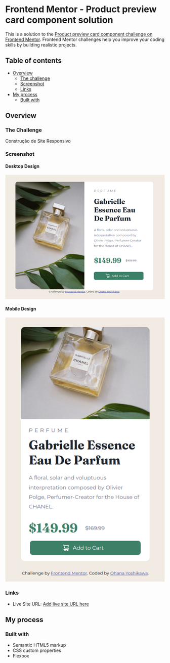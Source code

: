 # Frontend Mentor - Product preview card component solution

This is a solution to the [Product preview card component challenge on Frontend Mentor](https://www.frontendmentor.io/challenges/product-preview-card-component-GO7UmttRfa). Frontend Mentor challenges help you improve your coding skills by building realistic projects. 

## Table of contents

- [Overview](#overview)
  - [The challenge](#the-challenge)
  - [Screenshot](#screenshot)
  - [Links](#links)
- [My process](#my-process)
  - [Built with](#built-with)



## Overview

### The Challenge
Construção de Site Responsivo

### Screenshot

#### Desktop Design

![](./versao-desktop.png)

#### Mobile Design

![](./versao-mobile.png)

### Links

- Live Site URL: [Add live site URL here](https://662568b4039ffbeda885648c--elaborate-churros-f9a474.netlify.app/)

## My process

### Built with

- Semantic HTML5 markup
- CSS custom properties
- Flexbox


